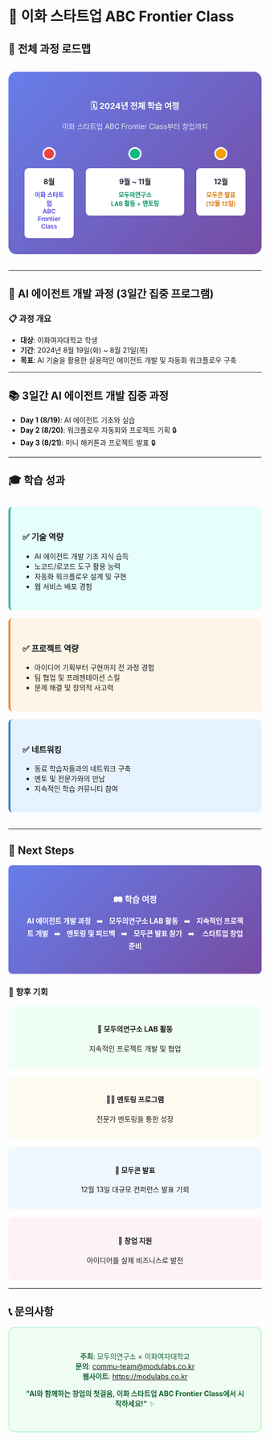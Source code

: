 # 🚀 이화 스타트업 ABC Frontier Class

## 📅 전체 과정 로드맵

<div style="background: linear-gradient(135deg, #667eea 0%, #764ba2 100%); padding: 2rem; border-radius: 16px; margin: 2rem 0; color: white; text-align: center;">

<h3 style="color: white; margin-bottom: 0.5rem;">🗓️ 2024년 전체 학습 여정</h3>
<p style="color: #e2e8f0; margin-bottom: 2rem;">이화 스타트업 ABC Frontier Class부터 창업까지</p>

<div style="display: grid; grid-template-columns: 1fr 2fr 1fr; gap: 1.5rem; max-width: 600px; margin: 0 auto;">

<div style="text-align: center;">
<div style="width: 20px; height: 20px; background: #ef4444; border-radius: 50%; margin: 0 auto 1rem; border: 3px solid white;"></div>
<div style="background: white; color: #1f2937; padding: 1rem; border-radius: 8px; font-size: 0.875rem;">
<div style="font-weight: bold; margin-bottom: 0.5rem;">8월</div>
<div style="color: #4f46e5; font-weight: 600; font-size: 0.75rem;">이화 스타트업<br/>ABC<br/>Frontier Class</div>
</div>
</div>

<div style="text-align: center;">
<div style="width: 20px; height: 20px; background: #10b981; border-radius: 50%; margin: 0 auto 1rem; border: 3px solid white;"></div>
<div style="background: white; color: #1f2937; padding: 1rem; border-radius: 8px; font-size: 0.875rem;">
<div style="font-weight: bold; margin-bottom: 0.5rem;">9월 ~ 11월</div>
<div style="color: #059669; font-weight: 600; font-size: 0.75rem;">모두의연구소<br/>LAB 활동 + 멘토링</div>
</div>
</div>

<div style="text-align: center;">
<div style="width: 20px; height: 20px; background: #f59e0b; border-radius: 50%; margin: 0 auto 1rem; border: 3px solid white;"></div>
<div style="background: white; color: #1f2937; padding: 1rem; border-radius: 8px; font-size: 0.875rem;">
<div style="font-weight: bold; margin-bottom: 0.5rem;">12월</div>
<div style="color: #d97706; font-weight: 600; font-size: 0.75rem;">모두콘 발표<br/>(12월 13일)</div>
</div>
</div>

</div>
</div>

---

## 🎯 AI 에이전트 개발 과정 (3일간 집중 프로그램)

### 📋 **과정 개요**
- **대상**: 이화여자대학교 학생
- **기간**: 2024년 8월 19일(화) ~ 8월 21일(목)
- **목표**: AI 기술을 활용한 실용적인 에이전트 개발 및 자동화 워크플로우 구축

---

## 📚 **3일간 AI 에이전트 개발 집중 과정** 

- **Day 1 (8/19)**: AI 에이전트 기초와 실습
- **Day 2 (8/20)**: 워크플로우 자동화와 프로젝트 기획 🔒
- **Day 3 (8/21)**: 미니 해커톤과 프로젝트 발표 🔒

---

## 🎓 **학습 성과**

<div style="display: grid; grid-template-columns: repeat(auto-fit, minmax(300px, 1fr)); gap: 1rem; margin: 2rem 0;">

<div style="background: #e6fffa; padding: 1.5rem; border-radius: 8px; border-left: 4px solid #38b2ac;">
<h3>✅ 기술 역량</h3>
<ul>
<li>AI 에이전트 개발 기초 지식 습득</li>
<li>노코드/로코드 도구 활용 능력</li>
<li>자동화 워크플로우 설계 및 구현</li>
<li>웹 서비스 배포 경험</li>
</ul>
</div>

<div style="background: #fef5e7; padding: 1.5rem; border-radius: 8px; border-left: 4px solid #ed8936;">
<h3>✅ 프로젝트 역량</h3>
<ul>
<li>아이디어 기획부터 구현까지 전 과정 경험</li>
<li>팀 협업 및 프레젠테이션 스킬</li>
<li>문제 해결 및 창의적 사고력</li>
</ul>
</div>

<div style="background: #e6f3ff; padding: 1.5rem; border-radius: 8px; border-left: 4px solid #3182ce;">
<h3>✅ 네트워킹</h3>
<ul>
<li>동료 학습자들과의 네트워크 구축</li>
<li>멘토 및 전문가와의 만남</li>
<li>지속적인 학습 커뮤니티 참여</li>
</ul>
</div>

</div>

---

## 🔮 **Next Steps**

<div style="background: linear-gradient(135deg, #667eea 0%, #764ba2 100%); color: white; padding: 2rem; border-radius: 8px; text-align: center;">

### 🛤️ 학습 여정

**AI 에이전트 개발 과정** &nbsp;&nbsp;➡️&nbsp;&nbsp; **모두의연구소 LAB 활동** &nbsp;&nbsp;➡️&nbsp;&nbsp;  **지속적인 프로젝트 개발**&nbsp;&nbsp; ➡️&nbsp;&nbsp; **멘토링 및 피드백** &nbsp;&nbsp;➡️&nbsp;&nbsp; **모두콘 발표 참가** &nbsp;&nbsp;➡️ &nbsp;&nbsp; **스타트업 창업 준비**

</div>

### 🚀 **향후 기회**

<div style="display: grid; grid-template-columns: repeat(auto-fit, minmax(250px, 1fr)); gap: 1rem; margin: 1rem 0;">

<div style="background: #f0fff4; padding: 1rem; border-radius: 8px; text-align: center;">
<h4>🔬 모두의연구소 LAB 활동</h4>
<p>지속적인 프로젝트 개발 및 협업</p>
</div>

<div style="background: #fffaf0; padding: 1rem; border-radius: 8px; text-align: center;">
<h4>👨‍🏫 멘토링 프로그램</h4>
<p>전문가 멘토링을 통한 성장</p>
</div>

<div style="background: #f0f8ff; padding: 1rem; border-radius: 8px; text-align: center;">
<h4>🎤 모두콘 발표</h4>
<p>12월 13일 대규모 컨퍼런스 발표 기회</p>
</div>

<div style="background: #fdf2f8; padding: 1rem; border-radius: 8px; text-align: center;">
<h4>🚀 창업 지원</h4>
<p>아이디어를 실제 비즈니스로 발전</p>
</div>

</div>

---

## 📞 **문의사항**

<div style="background: #f0fdf4; color: #166534; padding: 2rem; border-radius: 12px; text-align: center; border: 2px solid #bbf7d0;">

**주최**: 모두의연구소 × 이화여자대학교 <br>
**문의**: commu-team@modulabs.co.kr <br>
**웹사이트**: https://modulabs.co.kr<br>

**"AI와 함께하는 창업의 첫걸음, 이화 스타트업 ABC Frontier Class에서 시작하세요!"** ✨

</div>